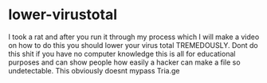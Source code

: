 # lower-virustotal
I took a rat and after you run it through my process which I will make a video on how to do this you should lower your virus total TREMEDOUSLY. Dont do this shit if you have no computer knowledge this is all for educational purposes and can show people how easily a hacker can make a file so undetectable. This obviously doesnt mypass Tria.ge
